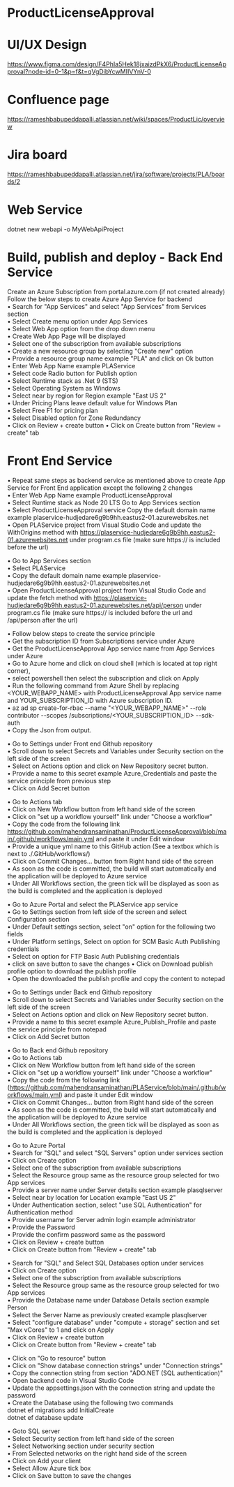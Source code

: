 # ProductLicenseApproval

# UI/UX Design
https://www.figma.com/design/F4PhIa5Hek18jxaizdPkX6/ProductLicenseApproval?node-id=0-1&p=f&t=qVgDibYcwMIIVYnV-0

# Confluence page
https://rameshbabupeddapalli.atlassian.net/wiki/spaces/ProductLic/overview

# Jira board
https://rameshbabupeddapalli.atlassian.net/jira/software/projects/PLA/boards/2

# Web Service 
dotnet new webapi -o MyWebApiProject

# Build, publish and deploy - Back End Service  
Create an Azure Subscription from portal.azure.com (if not created already)  
Follow the below steps to create Azure App Service for backend  
• Search for "App Services" and select "App Services" from Services section  
• Select Create menu option under App Services  
• Select Web App option from the drop down menu  
• Create Web App Page will be displayed  
• Select one of the subscription from available subscriptions  
• Create a new resource group by selecting "Create new" option  
• Provide a resource group name example "PLA" and click on Ok button  
• Enter Web App Name example PLAService  
• Select code Radio button for Publish option  
• Select Runtime stack as .Net 9 (STS)  
• Select Operating System as Windows  
• Select near by region for Region example "East US 2"  
• Under Pricing Plans leave default value for Windows Plan  
• Select Free F1 for pricing plan  
• Select Disabled option for Zone Redundancy  
• Click on Review + create button
• Click on Create button from "Review + create" tab  

# Front End Service  
• Repeat same steps as backend service as mentioned above to create App Service for Front End application except the following 2 changes     
• Enter Web App Name example ProductLicenseApproval    
• Select Runtime stack as Node 20 LTS Go to App Services section    
• Select ProductLicenseApproval service Copy the default domain name example plaservice-hudjedare6g9b9hh.eastus2-01.azurewebsites.net    
• Open PLAService project from Visual Studio Code and update the WithOrigins method with https://plaservice-hudjedare6g9b9hh.eastus2-01.azurewebsites.net under program.cs file (make sure https:// is included before the url)  

• Go to App Services section  
• Select PLAService   
• Copy the default domain name example plaservice-hudjedare6g9b9hh.eastus2-01.azurewebsites.net   
• Open ProductLicenseApproval project from Visual Studio Code and update the fetch method with https://plaservice-hudjedare6g9b9hh.eastus2-01.azurewebsites.net/api/person under program.cs file (make sure https:// is included before the url and /api/person after the url)  

• Follow below steps to create the service principle  
• Get the subscription ID from Subscriptions service under Azure   
• Get the ProductLicenseApproval App service name from App Services under Azure   
• Go to Azure home and click on cloud shell (which is located at top right corner),   
• select powershell then select the subscription and click on Apply  
• Run the following command from Azure Shell by replacing <YOUR_WEBAPP_NAME> with ProductLicenseApproval App service name and YOUR_SUBSCRIPTION_ID with Azure subscription ID.  
• az ad sp create-for-rbac --name "<YOUR_WEBAPP_NAME>" --role contributor --scopes /subscriptions/<YOUR_SUBSCRIPTION_ID> --sdk-auth  
• Copy the Json from output.  

• Go to Settings under Front end Github repository   
• Scroll down to select Secrets and Variables under Security section on the left side of the screen   
• Select on Actions option and click on New Repository secret button.   
• Provide a name to this secret example Azure_Credentials and paste the service principle from previous step   
• Click on Add Secret button  

• Go to Actions tab  
• Click on New Workflow button from left hand side of the screen  
• Click on "set up a workflow yourself" link under "Choose a workflow"  
• Copy the code from the following link https://github.com/mahendransaminathan/ProductLicenseApproval/blob/main/.github/workflows/main.yml and paste it under Edit window  
• Provide a unique yml name to this GitHub action (See a textbox which is next to ./.GitHub/workflows/)  
• Click on Commit Changes... button from Right hand side of the screen  
• As soon as the code is committed, the build will start automatically and the application will be deployed to Azure service  
• Under All Workflows section, the green tick will be displayed as soon as the build is completed and the application is deployed  

• Go to Azure Portal and select the PLAService app service  
• Go to Settings section from left side of the screen and select Configuration section  
• Under Default settings section, select "on" option for the following two fields   
• Under Platform settings, Select on option for SCM Basic Auth Publishing credentials   
• Select on option for FTP Basic Auth Publishing credentials  
• click on save button to save the changes
• Click on Download publish profile option to download the publish profile  
• Open the downloaded the publish profile and copy the content to notepad  

• Go to Settings under Back end Github repository   
• Scroll down to select Secrets and Variables under Security section on the left side of the screen   
• Select on Actions option and click on New Repository secret button.   
• Provide a name to this secret example Azure_Publish_Profile and paste the service principle from notepad   
• Click on Add Secret button  

• Go to Back end Github repository  
• Go to Actions tab  
• Click on New Workflow button from left hand side of the screen  
• Click on "set up a workflow yourself" link under "Choose a workflow"  
• Copy the code from the following link (https://github.com/mahendransaminathan/PLAService/blob/main/.github/workflows/main.yml) and paste it under Edit window  
• Click on Commit Changes... button from Right hand side of the screen  
• As soon as the code is committed, the build will start automatically and the application will be deployed to Azure service  
• Under All Workflows section, the green tick will be displayed as soon as the build is completed and the application is deployed  

• Go to Azure Portal  
• Search for "SQL" and select "SQL Servers" option under services section  
• Click on Create option  
• Select one of the subscription from available subscriptions  
• Select the Resource group same as the resource group selected for two App services  
• Provide a server name under Server details section example plasqlserver  
• Select near by location for Location example "East US 2"  
• Under Authentication section, select "use SQL Authentication" for Authentication method  
• Provide username for Server admin login example administrator  
• Provide the Password   
• Provide the confirm password same as the password  
• Click on Review + create button  
• Click on Create button from "Review + create" tab  

• Search for "SQL" and Select SQL Databases option under services  
• Click on Create option  
• Select one of the subscription from available subscriptions  
• Select the Resource group same as the resource group selected for two App services  
• Provide the Database name under Database Details section example Person  
• Select the Server Name as previously created example plasqlserver  
• Select "configure database" under "compute + storage" section and set "Max vCores" to 1 and click on Apply  
• Click on Review + create button  
• Click on Create button from "Review + create" tab  

• Click on "Go to resource" button  
• Click on "Show database connection strings" under "Connection strings"  
• Copy the connection string from section "ADO.NET (SQL authentication)"  
• Open backend code in Visual Studio Code  
• Update the appsettings.json with the connection string and update the password  
• Create the Database using the following two commands  
	dotnet ef migrations add InitialCreate  
	dotnet ef database update  

• Goto SQL server  
• Select Security section from left hand side of the screen  
• Select Networking section under security section  
• From Selected networks on the right hand side of the screen  
• Click on Add your client  
• Select Allow Azure tick box   
• Click on Save button to save the changes     
